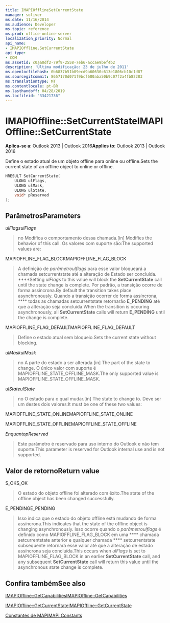 ```yaml
---
title: IMAPIOfflineSetCurrentState
manager: soliver
ms.date: 11/16/2014
ms.audience: Developer
ms.topic: reference
ms.prod: office-online-server
localization_priority: Normal
api_name:
- IMAPIOffline.SetCurrentState
api_type:
- COM
ms.assetid: c0aa0df2-79f9-2558-7eb6-accae9bef4b2
description: 'Última modificação: 23 de julho de 2011'
ms.openlocfilehash: 0b6837b51b09ecd9a60630c613e1806cb10c1d87
ms.sourcegitcommit: 8657170d071f9bcf680aba50b9c07f2a4fb82283
ms.translationtype: MT
ms.contentlocale: pt-BR
ms.lasthandoff: 04/28/2019
ms.locfileid: "33421736"
---
```

# <a name="imapiofflinesetcurrentstate"></a><span data-ttu-id="200b6-103">IMAPIOffline::SetCurrentState</span><span class="sxs-lookup"><span data-stu-id="200b6-103">IMAPIOffline::SetCurrentState</span></span>

  
  
<span data-ttu-id="200b6-104">**Aplica-se a**: Outlook 2013 | Outlook 2016</span><span class="sxs-lookup"><span data-stu-id="200b6-104">**Applies to**: Outlook 2013 | Outlook 2016</span></span> 
  
<span data-ttu-id="200b6-105">Define o estado atual de um objeto offline para online ou offline.</span><span class="sxs-lookup"><span data-stu-id="200b6-105">Sets the current state of an offline object to online or offline.</span></span>
  
```cpp
HRESULT SetCurrentState( 
    ULONG ulFlags, 
    ULONG ulMask, 
    ULONG ulState, 
    void* pReserved 
);
```

## <a name="parameters"></a><span data-ttu-id="200b6-106">Parâmetros</span><span class="sxs-lookup"><span data-stu-id="200b6-106">Parameters</span></span>

 <span data-ttu-id="200b6-107">_ulFlags_</span><span class="sxs-lookup"><span data-stu-id="200b6-107">_ulFlags_</span></span>
  
> <span data-ttu-id="200b6-108">no Modifica o comportamento dessa chamada.</span><span class="sxs-lookup"><span data-stu-id="200b6-108">[in] Modifies the behavior of this call.</span></span> <span data-ttu-id="200b6-109">Os valores com suporte são:</span><span class="sxs-lookup"><span data-stu-id="200b6-109">The supported values are:</span></span>
    
<span data-ttu-id="200b6-110">MAPIOFFLINE_FLAG_BLOCK</span><span class="sxs-lookup"><span data-stu-id="200b6-110">MAPIOFFLINE_FLAG_BLOCK</span></span>
  
> <span data-ttu-id="200b6-111">A definição de _parâmetroulflags_ para esse valor bloqueará a chamada setcurrentstate até a alteração de Estado ser concluída. \*\*\*\*</span><span class="sxs-lookup"><span data-stu-id="200b6-111">Setting  _ulFlags_ to this value will block the **SetCurrentState** call until the state change is complete.</span></span> <span data-ttu-id="200b6-112">Por padrão, a transição ocorre de forma assíncrona.</span><span class="sxs-lookup"><span data-stu-id="200b6-112">By default the transition takes place asynchronously.</span></span> <span data-ttu-id="200b6-113">Quando a transição ocorrer de forma assíncrona, \*\*\*\* todas as chamadas setcurrentstate retornarão **E_PENDING** até que a alteração seja concluída.</span><span class="sxs-lookup"><span data-stu-id="200b6-113">When the transition is occuring asynchronously, all **SetCurrentState** calls will return **E_PENDING** until the change is complete.</span></span> 
    
<span data-ttu-id="200b6-114">MAPIOFFLINE_FLAG_DEFAULT</span><span class="sxs-lookup"><span data-stu-id="200b6-114">MAPIOFFLINE_FLAG_DEFAULT</span></span>
  
> <span data-ttu-id="200b6-115">Define o estado atual sem bloqueio.</span><span class="sxs-lookup"><span data-stu-id="200b6-115">Sets the current state without blocking.</span></span>
    
 <span data-ttu-id="200b6-116">_ulMask_</span><span class="sxs-lookup"><span data-stu-id="200b6-116">_ulMask_</span></span>
  
> <span data-ttu-id="200b6-117">no A parte do estado a ser alterada.</span><span class="sxs-lookup"><span data-stu-id="200b6-117">[in] The part of the state to change.</span></span> <span data-ttu-id="200b6-118">O único valor com suporte é MAPIOFFLINE_STATE_OFFLINE_MASK.</span><span class="sxs-lookup"><span data-stu-id="200b6-118">The only supported value is MAPIOFFLINE_STATE_OFFLINE_MASK.</span></span>
    
 <span data-ttu-id="200b6-119">_ulState_</span><span class="sxs-lookup"><span data-stu-id="200b6-119">_ulState_</span></span>
  
> <span data-ttu-id="200b6-120">no O estado para o qual mudar.</span><span class="sxs-lookup"><span data-stu-id="200b6-120">[in] The state to change to.</span></span> <span data-ttu-id="200b6-121">Deve ser um destes dois valores:</span><span class="sxs-lookup"><span data-stu-id="200b6-121">It must be one of these two values:</span></span>
    
<span data-ttu-id="200b6-122">MAPIOFFLINE_STATE_ONLINE</span><span class="sxs-lookup"><span data-stu-id="200b6-122">MAPIOFFLINE_STATE_ONLINE</span></span>
  
> 
    
<span data-ttu-id="200b6-123">MAPIOFFLINE_STATE_OFFLINE</span><span class="sxs-lookup"><span data-stu-id="200b6-123">MAPIOFFLINE_STATE_OFFLINE</span></span>
  
> 
    
 <span data-ttu-id="200b6-124">_Enquanto_</span><span class="sxs-lookup"><span data-stu-id="200b6-124">_pReserved_</span></span>
  
> <span data-ttu-id="200b6-125">Este parâmetro é reservado para uso interno do Outlook e não tem suporte.</span><span class="sxs-lookup"><span data-stu-id="200b6-125">This parameter is reserved for Outlook internal use and is not supported.</span></span> 
    
## <a name="return-value"></a><span data-ttu-id="200b6-126">Valor de retorno</span><span class="sxs-lookup"><span data-stu-id="200b6-126">Return value</span></span>

<span data-ttu-id="200b6-127">S_OK</span><span class="sxs-lookup"><span data-stu-id="200b6-127">S_OK</span></span>
  
> <span data-ttu-id="200b6-128">O estado do objeto offline foi alterado com êxito.</span><span class="sxs-lookup"><span data-stu-id="200b6-128">The state of the offline object has been changed successfully.</span></span>
    
<span data-ttu-id="200b6-129">E_PENDING</span><span class="sxs-lookup"><span data-stu-id="200b6-129">E_PENDING</span></span>
  
> <span data-ttu-id="200b6-130">Isso indica que o estado do objeto offline está mudando de forma assíncrona.</span><span class="sxs-lookup"><span data-stu-id="200b6-130">This indicates that the state of the offline object is changing asynchronously.</span></span> <span data-ttu-id="200b6-131">Isso ocorre quando o _parâmetroulflags_ é definido como MAPIOFFLINE_FLAG_BLOCK em uma \*\*\*\* chamada setcurrentstate anterior e qualquer chamada \*\*\*\* setcurrentstate subsequente retornará esse valor até que a alteração de estado assíncrona seja concluída.</span><span class="sxs-lookup"><span data-stu-id="200b6-131">This occurs when  _ulFlags_ is set to MAPIOFFLINE_FLAG_BLOCK in an earlier **SetCurrentState** call, and any subsequent **SetCurrentState** call will return this value until the asynchronous state change is complete.</span></span> 
    
## <a name="see-also"></a><span data-ttu-id="200b6-132">Confira também</span><span class="sxs-lookup"><span data-stu-id="200b6-132">See also</span></span>



[<span data-ttu-id="200b6-133">IMAPIOffline::GetCapabilities</span><span class="sxs-lookup"><span data-stu-id="200b6-133">IMAPIOffline::GetCapabilities</span></span>](imapioffline-getcapabilities.md)
  
[<span data-ttu-id="200b6-134">IMAPIOffline::GetCurrentState</span><span class="sxs-lookup"><span data-stu-id="200b6-134">IMAPIOffline::GetCurrentState</span></span>](imapioffline-getcurrentstate.md)


[<span data-ttu-id="200b6-135">Constantes de MAPI</span><span class="sxs-lookup"><span data-stu-id="200b6-135">MAPI Constants</span></span>](mapi-constants.md)

